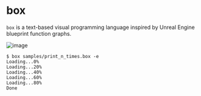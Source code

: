 # box

`box` is a text-based visual programming language inspired by Unreal Engine blueprint function graphs. 

![image](https://user-images.githubusercontent.com/8450091/123719815-1b2b4e80-d848-11eb-91d8-e2bca1b2264f.png)

```console
$ box samples/print_n_times.box -e
Loading...0%
Loading...20%
Loading...40%
Loading...60%
Loading...80%
Done
```
